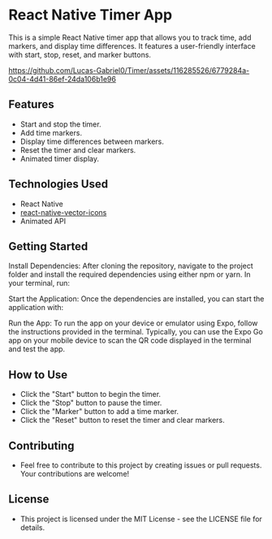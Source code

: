 # React Native Timer App

This is a simple React Native timer app that allows you to track time, add markers, and display time differences. It features a user-friendly interface with start, stop, reset, and marker buttons.




https://github.com/Lucas-Gabriel0/Timer/assets/116285526/6779284a-0c04-4d41-86ef-24da106b1e96





## Features

- Start and stop the timer.
- Add time markers.
- Display time differences between markers.
- Reset the timer and clear markers.
- Animated timer display.

## Technologies Used

- React Native
- [react-native-vector-icons](https://github.com/oblador/react-native-vector-icons)
- Animated API

## Getting Started

Install Dependencies: After cloning the repository, navigate to the project folder and install the required dependencies using either npm or yarn. In your terminal, run:

Start the Application: Once the dependencies are installed, you can start the application with:

Run the App: To run the app on your device or emulator using Expo, follow the instructions provided in the terminal. Typically, you can use the Expo Go app on your mobile device to scan the QR code displayed in the terminal and test the app.

## How to Use
- Click the "Start" button to begin the timer.
- Click the "Stop" button to pause the timer.
- Click the "Marker" button to add a time marker.
- Click the "Reset" button to reset the timer and clear markers.

## Contributing
- Feel free to contribute to this project by creating issues or pull requests. Your contributions are welcome!

## License
- This project is licensed under the MIT License - see the LICENSE file for details.
